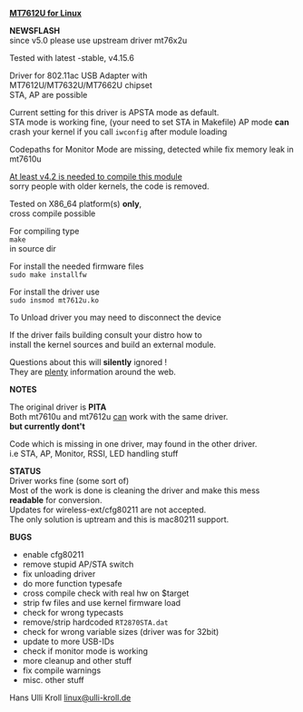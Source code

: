 <u>**MT7612U for Linux**</u>

**NEWSFLASH**  
since v5.0 please use upstream driver mt76x2u

Tested with latest -stable, v4.15.6

Driver for 802.11ac USB Adapter with  
MT7612U/MT7632U/MT7662U chipset  
STA, AP are possible  
  
Current setting for this driver is APSTA mode as default.  
STA mode is working fine, (your need to set STA in Makefile)
AP mode **can** crash your kernel if you call `iwconfig` after module loading

Codepaths for Monitor Mode are missing, detected while fix memory leak in mt7610u  

<u>At least v4.2 is needed to compile this module</u>  
sorry people with older kernels, the code is removed.

Tested on X86_64 platform(s) **only**,  
cross compile possible

For compiling type  
`make`  
in source dir  

For install the needed firmware files  
`sudo make installfw`

For install the driver use  
`sudo insmod mt7612u.ko`  

To Unload driver you may need to disconnect the device

If the driver fails building consult your distro how to  
install the kernel sources and build an external module.
  
Questions about this will **silently** ignored !  
They are <u>plenty</u> information around the web.  

**NOTES**  

The original driver is **PITA**  
Both mt7610u and mt7612u <u>can</u> work with the same driver.  
**but currently dont't**  

Code which is missing in one driver, may found in the other driver.  
i.e STA, AP, Monitor, RSSI, LED handling stuff  

**STATUS**  
Driver works fine (some sort of)  
Most of the work is done is cleaning the driver and make this mess **readable**   for conversion.  
Updates for wireless-ext/cfg80211 are not accepted.  
The only solution is uptream and this is mac80211 support.  

**BUGS**  
- enable cfg80211  
- remove stupid AP/STA switch  
- fix unloading driver  
- do more function typesafe  
- cross compile check with real hw on $target  
- strip fw files and use kernel firmware load  
- check for wrong typecasts  
- remove/strip hardcoded `RT2870STA.dat`  
- check for wrong variable sizes (driver was for 32bit)  
- update to more USB-IDs  
- check if monitor mode is working  
- more cleanup and other stuff  
- fix compile warnings  
- misc. other stuff  


Hans Ulli Kroll <linux@ulli-kroll.de>




